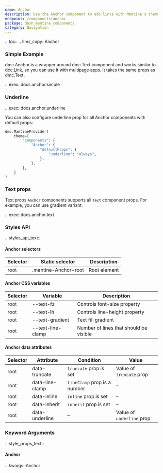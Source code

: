 ```yaml
---
name: Anchor
description: Use the Anchor component to add links with Mantine's theme styles.
endpoint: /components/anchor
package: dash_mantine_components
category: Navigation
---
```


.. toc::
.. llms_copy::Anchor

### Simple Example

dmc.Anchor is a wrapper around dmc.Text component and works similar to dcc.Link, so you can use it with multipage apps.
It takes the same props as dmc.Text.

.. exec::docs.anchor.simple

### Underline


.. exec::docs.anchor.underline

You can also configure underline prop for all Anchor components with default props:

```python
dmc.MantineProvider(    
    theme={
        "components": {
            "Anchor": {
                "defaultProps": {
                    "underline": "always",
                },
            },
        },
    }
)

```

### Text props

Text props
`Anchor` components supports all `Text` component props. For example, you can use gradient variant:


.. exec::docs.anchor.text


### Styles API

.. styles_api_text::

#### Anchor selectors

| Selector | Static selector | Description |
|----------|----------------|-------------|
| root     | .mantine-Anchor-root | Root element |

#### Anchor CSS variables

| Selector | Variable | Description |
|----------|----------|-------------|
| root     | --text-fz | Controls font-size property |
| root     | --text-lh | Controls line-height property |
| root     | --text-gradient | Text fill gradient |
| root     | --text-line-clamp | Number of lines that should be visible |

#### Anchor data attributes

| Selector | Attribute | Condition | Value |
|----------|-----------|-----------|-------|
| root     | data-truncate | `truncate` prop is set | Value of `truncate` prop |
| root     | data-line-clamp | `lineClamp` prop is a number | – |
| root     | data-inline | `inline` prop is set | – |
| root     | data-inherit | `inherit` prop is set | – |
| root     | data-underline | – | Value of `underline` prop |


### Keyword Arguments
.. style_props_text::

#### Anchor

.. kwargs::Anchor

